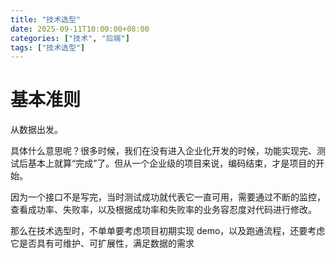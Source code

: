 ```yaml
---
title: "技术选型"
date: 2025-09-11T10:00:00+08:00
categories: ["技术", "后端"]
tags: ["技术选型"]
---
```


# 基本准则
从数据出发。

具体什么意思呢？很多时候，我们在没有进入企业化开发的时候，功能实现完、测试后基本上就算“完成”了。但从一个企业级的项目来说，编码结束，才是项目的开始。

因为一个接口不是写完，当时测试成功就代表它一直可用，需要通过不断的监控，查看成功率、失败率，以及根据成功率和失败率的业务容忍度对代码进行修改。

那么在技术选型时，不单单要考虑项目初期实现 demo，以及跑通流程，还要考虑它是否具有可维护、可扩展性，满足数据的需求
